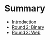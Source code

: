 # Summary

* [Introduction](README.md)
* [Round 2: Binary](round_2_binary.md)
* [Round 3: Web](round_3_web.md)

